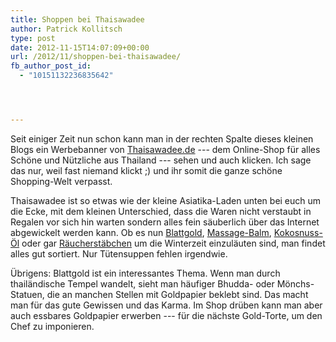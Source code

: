 ```yaml
---
title: Shoppen bei Thaisawadee
author: Patrick Kollitsch
type: post
date: 2012-11-15T14:07:09+00:00
url: /2012/11/shoppen-bei-thaisawadee/
fb_author_post_id:
  - "10151132236835642"




---
```

Seit einiger Zeit nun schon kann man in der rechten Spalte dieses kleinen Blogs ein Werbebanner von [Thaisawadee.de][1] --- dem Online-Shop für alles Schöne und Nützliche aus Thailand --- sehen und auch klicken. Ich sage das nur, weil fast niemand klickt ;) und ihr somit die ganze schöne Shopping-Welt verpasst.

Thaisawadee ist so etwas wie der kleine Asiatika-Laden unten bei euch um die Ecke, mit dem kleinen Unterschied, dass die Waren nicht verstaubt in Regalen vor sich hin warten sondern alles fein säuberlich über das Internet abgewickelt werden kann. Ob es nun [Blattgold][2], [Massage-Balm][3], [Kokosnuss-Öl][4] oder gar [Räucherstäbchen][5] um die Winterzeit einzuläuten sind, man findet alles gut sortiert. Nur Tütensuppen fehlen irgendwie.

Übrigens: Blattgold ist ein interessantes Thema. Wenn man durch thailändische Tempel wandelt, sieht man häufiger Bhudda- oder Mönchs-Statuen, die an manchen Stellen mit Goldpapier beklebt sind. Das macht man für das gute Gewissen und das Karma. Im Shop drüben kann man aber auch essbares Goldpapier erwerben --- für die nächste Gold-Torte, um den Chef zu imponieren.

 [1]: http://www.thaisawadee.de/de
 [2]: http://www.thaisawadee.de/de/Blattgold
 [3]: http://www.thaisawadee.de/de/Thai-Massage-Balm
 [4]: http://www.thaisawadee.de/de/Coconut-Oil
 [5]: http://www.thaisawadee.de/de/Asiatika/Raeucherstaebchen-und-Sets